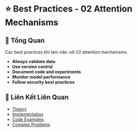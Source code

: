 # ⭐ Best Practices - 02 Attention Mechanisms

## 🎯 Tổng Quan

Các best practices khi làm việc với 02 attention mechanisms.

- **Always validate data**
- **Use version control**
- **Document code and experiments**
- **Monitor model performance**
- **Follow security best practices**

## 🔗 Liên Kết Liên Quan

- [Theory](./THEORY_02_attention_mechanisms.md)
- [Implementation](./IMPLEMENTATION_02_attention_mechanisms.md)
- [Code Examples](./CODE_EXAMPLES_02_attention_mechanisms.md)
- [Complex Problems](./COMPLEX_PROBLEMS.md)
